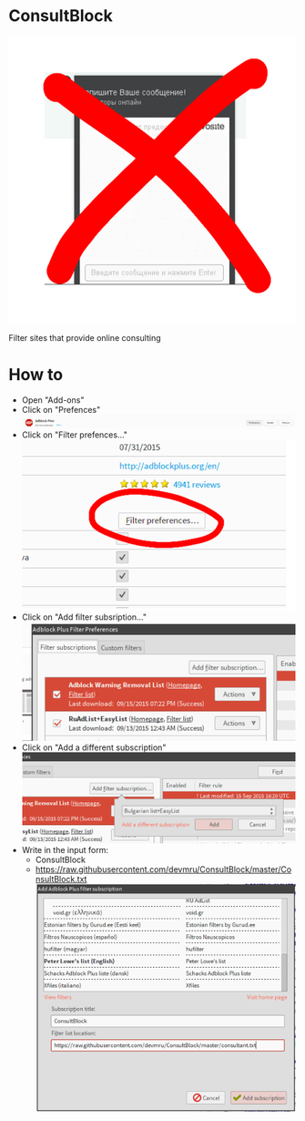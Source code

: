 # ConsultBlock
![ConsultBlock](img/notconsult.png)

Filter sites that provide online consulting
# How to
- Open "Add-ons"
- Click on "Prefences"
![step2](img/step2.png)
- Click on "Filter prefences..."
![step3](img/step3.png)
- Click on "Add filter subsription..."
![step4](img/step4.png)
- Click on "Add a different subscription"
![step5](img/step5.png)
- Write in the input form:
  - ConsultBlock
  - https://raw.githubusercontent.com/devmru/ConsultBlock/master/ConsultBlock.txt
![step6](img/step6.png)
